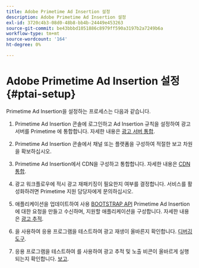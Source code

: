 ```yaml
---
title: Adobe Primetime Ad Insertion 설정
description: Adobe Primetime Ad Insertion 설정
exl-id: 3720c4b3-08d0-48b8-bb4b-24449e453263
source-git-commit: be43bbbd1051886c8979ff590a3197b2a7249b6a
workflow-type: tm+mt
source-wordcount: '164'
ht-degree: 0%

---
```


# Adobe Primetime Ad Insertion 설정 {#ptai-setup}

Primetime Ad Insertion을 설정하는 프로세스는 다음과 같습니다.

1. Primetime Ad Insertion 콘솔에 로그인하고 Ad Insertion 규칙을 설정하여 광고 서버를 Primetime 에 통합합니다. 자세한 내용은 [광고 서버 통합](/help/primetime-ad-insertion/getting-started/integrate-ad-server.md).

1. Primetime Ad Insertion 콘솔에서 채널 또는 플랫폼을 구성하여 적절한 보고 차원을 확보하십시오.

1. Primetime Ad Insertion에서 CDN을 구성하고 통합합니다. 자세한 내용은 [CDN 통합](integrate-cdn.md).

1. 광고 워크플로우에 적시 광고 재패키징이 필요한지 여부를 결정합니다. 서비스를 활성화하려면 Primetime 지원 담당자에게 문의하십시오.

1. 애플리케이션을 업데이트하여 사용 [BOOTSTRAP API](/help/primetime-ad-insertion/technical-reference/bootstrap-api.md) Primetime Ad Insertion에 대한 요청을 만들고 수신하며, 지원할 애플리케이션을 구성합니다. 자세한 내용은 [광고 추적](set-up-ad-tracking.md).

1. 을 사용하여 응용 프로그램을 테스트하여 광고 재생이 올바른지 확인합니다. [디버깅 도구](/help/primetime-ad-insertion/performance-monitoring-debugging-reporting/troubleshoot-and-debug.md).

1. 응용 프로그램을 테스트하여 를 사용하여 광고 추적 및 노출 비콘이 올바르게 실행되는지 확인합니다. [보고](/help/primetime-ad-insertion/performance-monitoring-debugging-reporting/reporting-and-billing.md).

